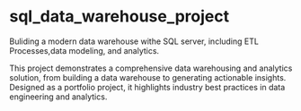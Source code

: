 # sql_data_warehouse_project
Buliding a modern data warehouse  withe SQL server, including ETL Processes,data modeling,  and analytics.

This project demonstrates a comprehensive data warehousing and analytics solution, from building a data warehouse to generating actionable insights. Designed as a portfolio project, it highlights industry best practices in data engineering and analytics.
